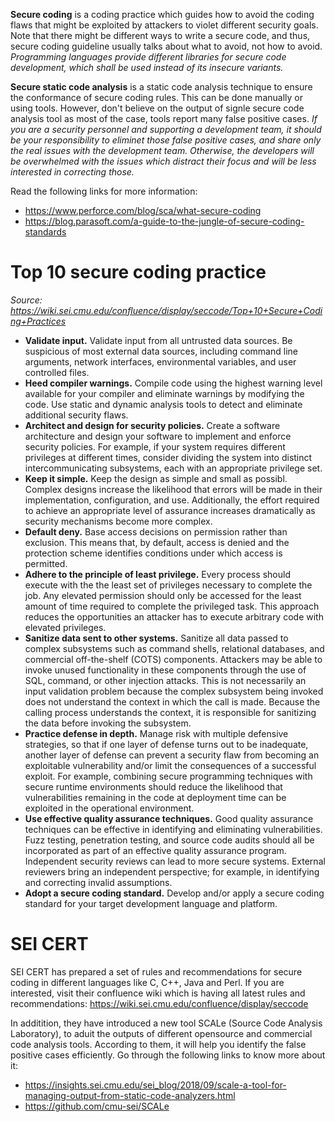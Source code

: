 **Secure coding** is a coding practice which guides how to avoid the coding flaws that might be exploited by attackers to violet different security goals. Note that there might be different ways to write a secure code, and thus, secure coding guideline usually talks about what to avoid, not how to avoid. _Programming languages provide different libraries for secure code development, which shall be used instead of its insecure variants._

**Secure static code analysis** is a static code analysis technique to ensure the conformance of secure coding rules. This can be done manually or using tools. However, don't believe on the output of signle secure code analysis tool as most of the case, tools report many false positive cases. _If you are a security personnel and supporting a development team, it should be your responsibility to eliminet those false positive cases, and share only the real issues with the development team. Otherwise, the developers will be overwhelmed with the issues which distract their focus and will be less interested in correcting those._  

Read the following links for more information:
- https://www.perforce.com/blog/sca/what-secure-coding
- https://blog.parasoft.com/a-guide-to-the-jungle-of-secure-coding-standards

# Top 10 secure coding practice

_Source: https://wiki.sei.cmu.edu/confluence/display/seccode/Top+10+Secure+Coding+Practices_

- **Validate input.** Validate input from all untrusted data sources. Be suspicious of most external data sources, including command line arguments, network interfaces, environmental variables, and user controlled files.
- **Heed compiler warnings.** Compile code using the highest warning level available for your compiler and eliminate warnings by modifying the code. Use static and dynamic analysis tools to detect and eliminate additional security flaws.
- **Architect and design for security policies.** Create a software architecture and design your software to implement and enforce security policies. For example, if your system requires different privileges at different times, consider dividing the system into distinct intercommunicating subsystems, each with an appropriate privilege set.
- **Keep it simple.** Keep the design as simple and small as possibl. Complex designs increase the likelihood that errors will be made in their implementation, configuration, and use. Additionally, the effort required to achieve an appropriate level of assurance increases dramatically as security mechanisms become more complex.
- **Default deny.** Base access decisions on permission rather than exclusion. This means that, by default, access is denied and the protection scheme identifies conditions under which access is permitted.
- **Adhere to the principle of least privilege.** Every process should execute with the the least set of privileges necessary to complete the job. Any elevated permission should only be accessed for the least amount of time required to complete the privileged task. This approach reduces the opportunities an attacker has to execute arbitrary code with elevated privileges.
- **Sanitize data sent to other systems.** Sanitize all data passed to complex subsystems such as command shells, relational databases, and commercial off-the-shelf (COTS) components. Attackers may be able to invoke unused functionality in these components through the use of SQL, command, or other injection attacks. This is not necessarily an input validation problem because the complex subsystem being invoked does not understand the context in which the call is made. Because the calling process understands the context, it is responsible for sanitizing the data before invoking the subsystem.
- **Practice defense in depth.** Manage risk with multiple defensive strategies, so that if one layer of defense turns out to be inadequate, another layer of defense can prevent a security flaw from becoming an exploitable vulnerability and/or limit the consequences of a successful exploit. For example, combining secure programming techniques with secure runtime environments should reduce the likelihood that vulnerabilities remaining in the code at deployment time can be exploited in the operational environment.
- **Use effective quality assurance techniques.** Good quality assurance techniques can be effective in identifying and eliminating vulnerabilities. Fuzz testing, penetration testing, and source code audits should all be incorporated as part of an effective quality assurance program. Independent security reviews can lead to more secure systems. External reviewers bring an independent perspective; for example, in identifying and correcting invalid assumptions.
- **Adopt a secure coding standard.** Develop and/or apply a secure coding standard for your target development language and platform.

# SEI CERT

SEI CERT has prepared a set of rules and recommendations for secure coding in different languages like C, C++, Java and Perl. If you are interested, visit their confluence wiki which is having all latest rules and recommendations: https://wiki.sei.cmu.edu/confluence/display/seccode

In additition, they have introduced a new tool SCALe (Source Code Analysis Laboratory), to aduit the outputs of different opensource and commercial code analysis tools. According to them, it will help you identify the false positive cases efficiently. Go through the following links to know more about it:
- https://insights.sei.cmu.edu/sei_blog/2018/09/scale-a-tool-for-managing-output-from-static-code-analyzers.html
- https://github.com/cmu-sei/SCALe

